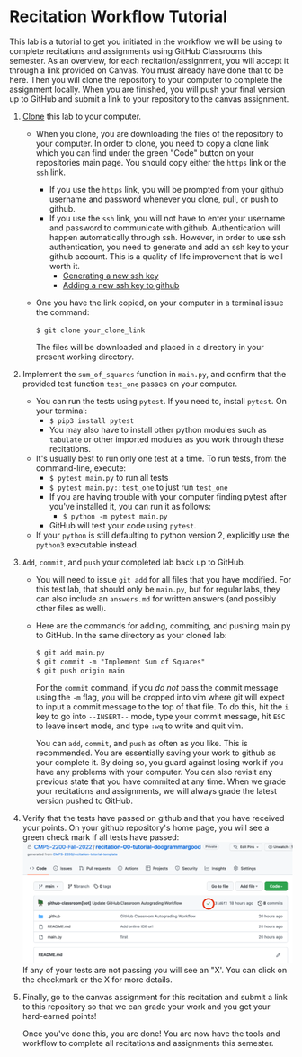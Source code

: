 # Recitation Workflow Tutorial

This lab is a tutorial to get you initiated in the workflow we will be using to complete recitations and assignments using GitHub Classrooms this semester. As an overview, for each recitation/assignment, you will accept it through a link provided on Canvas. You must already have done that to be here. Then you will clone the repository to your computer to complete the assignment locally. When you are finished, you will push your final version up to GitHub and submit a link to your repository to the canvas assignment.

1. [Clone] this lab to your computer.
    - When you clone, you are downloading the files of the repository to your computer. In order to clone, you need to copy a clone link which you can find under the green "Code" button on your repositories main page. You should copy either the `https` link or the `ssh` link. 
      - If you use the `https` link, you will be prompted from your github username and password whenever you clone, pull, or push to github. 
      - If you use the `ssh` link, you will not have to enter your username and password to communicate with github. Authentication will happen automatically through ssh. However, in order to use ssh authentication, you need to generate and add an ssh key to your github account. This is a quality of life improvement that is well worth it. 
        - [Generating a new ssh key]
        - [Adding a new ssh key to github]
    - One you have the link copied, on your computer in a terminal  issue the command:
  
      `$ git clone your_clone_link`
  
      The files will be downloaded and placed in a directory in your present working directory. 
2. Implement the `sum_of_squares` function in `main.py`, and confirm that the provided test function `test_one` passes on your computer.
    - You can run the tests using `pytest`. If you need to, install `pytest`. On your terminal:
      + `$ pip3 install pytest`
      + You may also have to install other python modules such as `tabulate` or other imported modules as you work through these recitations.
    - It's usually best to run only one test at a time. To run tests, from the command-line, execute:
      + `$ pytest main.py` to run all tests
      + `$ pytest main.py::test_one` to just run `test_one`
      + If you are having trouble with your computer finding pytest after you've installed it, you can run it as follows:
        + `$ python -m pytest main.py`
      + GitHub will test your code using `pytest`.
    - If your `python` is still defaulting to python version 2, explicitly use the `python3` executable instead. 
3. `Add`, `commit`, and `push` your completed lab back up to GitHub. 
    - You will need to issue `git add` for all files that you have modified. For this test lab, that should only be `main.py`, but for regular labs, they can also include an `answers.md` for written answers (and possibly other files as well).
    - Here are the commands for adding, commiting, and pushing main.py to GitHub. In the same directory as your cloned lab:
      ```
      $ git add main.py
      $ git commit -m "Implement Sum of Squares"
      $ git push origin main
      ```
      For the `commit` command, if you *do not* pass the commit message using the `-m` flag, you will be dropped into vim where git will expect to input a commit message to the top of that file. To do this, hit the `i` key to go into `--INSERT--` mode, type your commit message, hit `ESC` to leave insert mode, and type `:wq` to write and quit vim.

      You can `add`, `commit`, and `push` as often as you like. This is recommended. You are essentially saving your work to github as your complete it. By doing so, you guard against losing work if you have any problems with your computer. You can also revisit any previous state that you have commited at any time. When we grade your recitations and assignments, we will always grade the latest version pushed to GitHub.
4. Verify that the tests have passed on github and that you have received your points. On your github repository's home page, you will see a green check mark if all tests have passed:
![Github Tests Feedback](./images/github-tests.png)
If any of your tests are not passing you will see an "X'. You can click on the checkmark or the X for more details.

5. Finally, go to the canvas assignment for this recitation and submit a link to this repository so that we can grade your work and you get your hard-earned points!

    Once you've done this, you are done! You are now have the tools and workflow to complete all recitations and assignments this semester.

[clone]: https://docs.github.com/en/github/creating-cloning-and-archiving-repositories/cloning-a-repository-from-github/cloning-a-repository
[Generating a new ssh key]: https://docs.github.com/en/authentication/connecting-to-github-with-ssh/generating-a-new-ssh-key-and-adding-it-to-the-ssh-agent
[Adding a new ssh key to github]: https://docs.github.com/en/authentication/connecting-to-github-with-ssh/adding-a-new-ssh-key-to-your-github-account